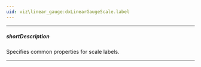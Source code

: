 ```yaml
---
uid: viz\linear_gauge:dxLinearGaugeScale.label
---
```

---
##### shortDescription
Specifies common properties for scale labels.

---
<!--
Scale labels represent textual values for major scale ticks. The **label** object exposes properties that allow you to specify custom text for scale labels and properties to change the text font.
-->